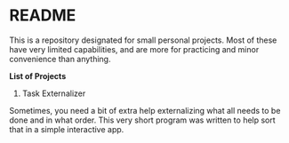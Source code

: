 # README #
This is a repository designated for small personal projects. Most of these have very limited capabilities, and are more for practicing and minor convenience than anything.

**List of Projects**
1. Task Externalizer

Sometimes, you need a bit of extra help externalizing what all needs to be done and in what order. This very short program was written to help sort that in a simple interactive app.